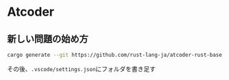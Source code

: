 # Atcoder

## 新しい問題の始め方
```bash
cargo generate --git https://github.com/rust-lang-ja/atcoder-rust-base --branch ja --name abc086c
```

その後、`.vscode/settings.json`にフォルダを書き足す